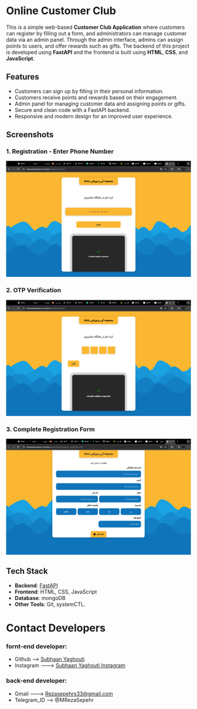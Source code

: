 # Online Customer Club

This is a simple web-based **Customer Club Application** where customers can register by filling out a form, and administrators can manage customer data via an admin panel. Through the admin interface, admins can assign points to users, and offer rewards such as gifts. The backend of this project is developed using **FastAPI** and the frontend is built using **HTML**, **CSS**, and **JavaScript**.

## Features

- Customers can sign up by filling in their personal information.
- Customers receive points and rewards based on their engagement.
- Admin panel for managing customer data and assigning points or gifts.
- Secure and clean code with a FastAPI backend.
- Responsive and modern design for an improved user experience.

## Screenshots

### 1. Registration - Enter Phone Number

![Registration - Enter Phone Number](./screenshots/1.png)

### 2. OTP Verification

![OTP Verification](./screenshots/2.png)

### 3. Complete Registration Form

![Complete Registration Form](./screenshots/3.png)

## Tech Stack

- **Backend**: [FastAPI](https://fastapi.tiangolo.com/)
- **Frontend**: HTML, CSS, JavaScript
- **Database**: mongoDB
- **Other Tools**: Git, systemCTL.

#

#

# Contact Developers

### fornt-end developer:

- Github --> [Subhaan Yaghouti](https://github.com/S-Yaghouti)
- Instagram ---> [Subhaan Yaghouti Instagram](https://www.instagram.com/subhaan_yaghouti?igsh=bmE3ZTl1bGkwaW50)

### back-end developer:

- Gmail ---> Rezasepehrs33@gmail.com
- Telegram_ID --> @MRezaSepehr
